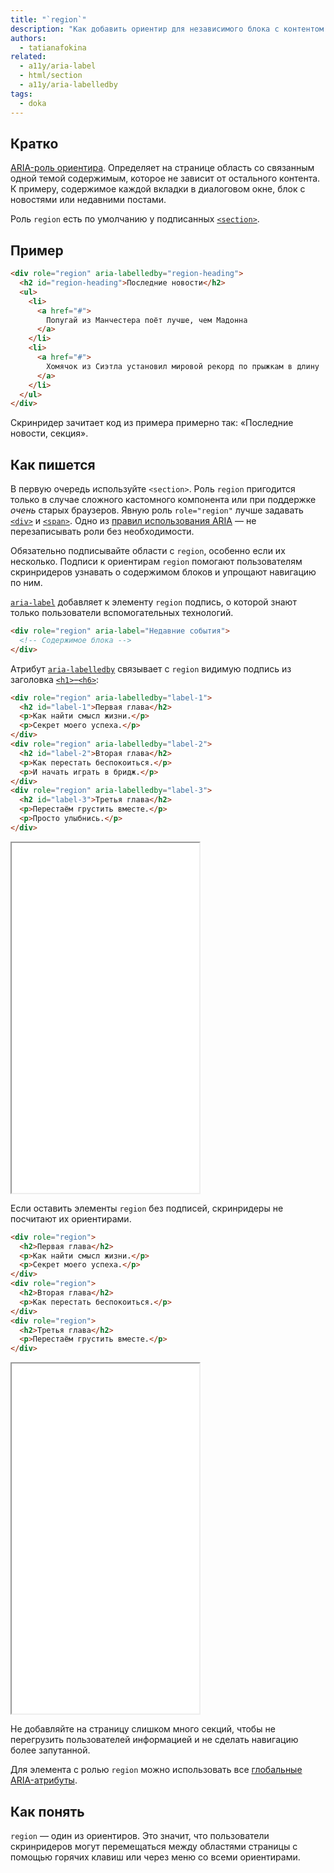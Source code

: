 ```yaml
---
title: "`region`"
description: "Как добавить ориентир для независимого блока с контентом с помощью WAI-ARIA."
authors:
  - tatianafokina
related:
  - a11y/aria-label
  - html/section
  - a11y/aria-labelledby
tags:
  - doka
---
```


## Кратко

[ARIA-роль ориентира](/a11y/aria-roles/#roli-orientirov). Определяет на странице область со связанным одной темой содержимым, которое не зависит от остального контента. К примеру, содержимое каждой вкладки в диалоговом окне, блок с новостями или недавними постами.

Роль `region` есть по умолчанию у подписанных [`<section>`](/html/section/).

## Пример

```html
<div role="region" aria-labelledby="region-heading">
  <h2 id="region-heading">Последние новости</h2>
  <ul>
    <li>
      <a href="#">
        Попугай из Манчестера поёт лучше, чем Мадонна
      </a>
    </li>
    <li>
      <a href="#">
        Хомячок из Сиэтла установил мировой рекорд по прыжкам в длину
      </a>
    </li>
  </ul>
</div>
```

Скринридер зачитает код из примера примерно так: «Последние новости, секция».

## Как пишется

В первую очередь используйте `<section>`. Роль `region` пригодится только в случае сложного кастомного компонента или при поддержке _очень_ старых браузеров. Явную роль `role="region"` лучше задавать [`<div>`](/html/div/) и [`<span>`](/html/span/). Одно из [правил использования ARIA](/a11y/aria-intro/#pravila-ispolzovaniya) — не перезаписывать роли без необходимости.

Обязательно подписывайте области с `region`, особенно если их несколько. Подписи к ориентирам `region` помогают пользователям скринридеров узнавать о содержимом блоков и упрощают навигацию по ним.

[`aria-label`](/a11y/aria-label/) добавляет к элементу `region` подпись, о которой знают только пользователи вспомогательных технологий.

```html
<div role="region" aria-label="Недавние события">
  <!-- Содержимое блока -->
</div>
```

Атрибут [`aria-labelledby`](/a11y/aria-labelledby/) связывает с `region` видимую подпись из заголовка [`<h1>`–`<h6>`](/html/h1-h6/):

```html
<div role="region" aria-labelledby="label-1">
  <h2 id="label-1">Первая глава</h2>
  <p>Как найти смысл жизни.</p>
  <p>Секрет моего успеха.</p>
</div>
<div role="region" aria-labelledby="label-2">
  <h2 id="label-2">Вторая глава</h2>
  <p>Как перестать беспокоиться.</p>
  <p>И начать играть в бридж.</p>
</div>
<div role="region" aria-labelledby="label-3">
  <h2 id="label-3">Третья глава</h2>
  <p>Перестаём грустить вместе.</p>
  <p>Просто улыбнись.</p>
</div>
```

<iframe title="Подписанные ориентиры" src="demos/named-section/" height="560"></iframe>

Если оставить элементы `region` без подписей, скринридеры не посчитают их ориентирами.

```html
<div role="region">
  <h2>Первая глава</h2>
  <p>Как найти смысл жизни.</p>
  <p>Секрет моего успеха.</p>
</div>
<div role="region">
  <h2>Вторая глава</h2>
  <p>Как перестать беспокоиться.</p>
</div>
<div role="region">
  <h2>Третья глава</h2>
  <p>Перестаём грустить вместе.</p>
</div>
```

<iframe title="Ориентиры без названий" src="demos/unnamed-section/" height="560"></iframe>

Не добавляйте на страницу слишком много секций, чтобы не перегрузить пользователей информацией и не сделать навигацию более запутанной.

Для элемента с ролью `region` можно использовать все [глобальные ARIA-атрибуты](/a11y/aria-attrs/#globalnye-atributy).

## Как понять

`region` — один из ориентиров. Это значит, что пользователи скринридеров могут перемещаться между областями страницы с помощью горячих клавиш или через меню со всеми ориентирами.
